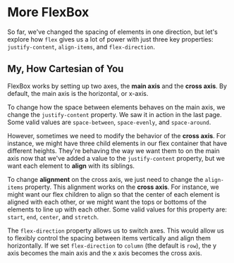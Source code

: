 # More FlexBox

So far, we've changed the spacing of elements in one direction, but let's explore how `flex` gives us a lot of power with just three key properties: `justify-content`, `align-items`, and `flex-direction`.

## My, How Cartesian of You

FlexBox works by setting up two axes, the **main axis** and the **cross axis**. By default, the main axis is the horizontal, or x-axis.

To change how the space between elements behaves on the main axis, we change the `justify-content` property. We saw it in action in the last page. Some valid values are `space-between`, `space-evenly`, and `space-around`.

However, sometimes we need to modify the behavior of the **cross axis**. For instance, we might have three child elements in our flex container that have different heights. They're behaving the way we want them to on the main axis now that we've added a value to the `justify-content` property, but we want each element to **align** with its siblings.

To change **alignment** on the cross axis, we just need to change the `align-items` property. This alignment works on the **cross axis**. For instance, we might want our flex children to align so that the center of each element is aligned with each other, or we might want the tops or bottoms of the elements to line up with each other. Some valid values for this property are: `start`, `end`, `center`, and `stretch`.

The `flex-direction` property allows us to switch axes. This would allow us to flexibly control the spacing between items vertically and align them horizontally. If we set `flex-direction` to `column` (the default is `row`), the y axis becomes the main axis and the x axis becomes the cross axis.

